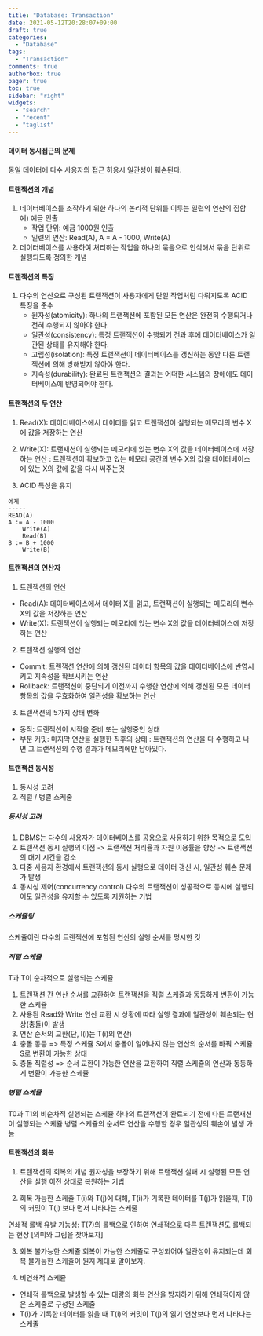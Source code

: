 ```yaml
---
title: "Database: Transaction"
date: 2021-05-12T20:28:07+09:00
draft: true
categories:
  - "Database"
tags:
  - "Transaction"
comments: true
authorbox: true
pager: true
toc: true
sidebar: "right"
widgets:
  - "search"
  - "recent"
  - "taglist"
---
```


#### 데이터 동시접근의 문제
동일 데이터에 다수 사용자의 접근 허용시 일관성이 훼손된다.

#### 트랜잭션의 개념
1. 데이터베이스를 조작하기 위한 하나의 논리적 단위를 이루는 일련의 연산의 집합
예) 예금 인출
   - 작업 단위: 예금 1000원 인출
   - 일련의 연산: Read(A), A = A - 1000, Write(A)
2. 데이터베이스를 사용하여 처리하는 작업을 하나의 묶음으로 인식해서 묶음 단위로 실행되도록 정의한 개념

#### 트랜잭션의 특징
1. 다수의 연산으로 구성된 트랜잭션이 사용자에게 단일 작업처럼 다뤄지도록 ACID 특징을 준수
    - 원자성(atomicity): 하나의 트랜잭션에 포함된 모든 연산은 완전히 수행되거나 전혀 수행되지 않아야 한다.
    - 일관성(consistency): 특정 트랜잭션이 수행되기 전과 후에 데이터베이스가 일관된 상태를 유지해야 한다.
    - 고립성(isolation): 특정 트랜잭션이 데이터베이스를 갱신하는 동안 다른 트랜잭션에 의해 방해받지 않아야 한다.
    - 지속성(durability): 완료된 트랜잭션의 결과는 어떠한 시스템의 장애에도 데이터베이스에 반영되어야 한다.

#### 트랜잭션의 두 연산
1. Read(X): 데이터베이스에서 데이터를 읽고 트랜잭션이 실행되는 메모리의 변수 X에 값을 저장하는 연산
2. Write(X): 트랜재션이 실행되는 메모리에 있는 변수 X의 값을 데이터베이스에 저장하는 연산
    : 트랜잭션이 확보하고 있는 메모리 공간의 변수 X의 값을 데이터베이스에 있는 X의 값에 값을 다시 써주는것
    
3. ACID 특성을 유지
```
예제
-----
READ(A)
A := A - 1000
    Write(A)
    Read(B)
B := B + 1000
    Write(B)  
```

#### 트랜잭션의 연산자
1. 트랜잭션의 연산
- Read(A): 데이터베이스에서 데이터 X를 읽고, 트랜잭션이 실행되는 메모리의 변수 X의 값을 저장하는 연산
- Write(X): 트랜잭션이 실행되는 메모리에 있는 변수 X의 값을 데이터베이스에 저장하는 연산

2. 트랜잭션 실행의 연산
- Commit: 트랜잭션 연산에 의해 갱신된 데이터 항목의 값을 데이터베이스에 반영시키고 지속성을 확보시키는 연산
- Rollback: 트랜잭션이 중단되기 이전까지 수행한 연산에 의해 갱신된 모든 데이터 항목의 값을 무효화하여 일관성을 확보하는 연산

3. 트랜잭션의 5가지 상태 변화
- 동작: 트랜잭션이 시작을 준비 또는 실행중인 상태
- 부분 커밋: 마지막 연산을 실행한 직후의 상태
   : 트랜잭션의 연산을 다 수행하고 나면 그 트랜잭션의 수행 결과가 메모리에만 남아있다.

#### 트랜잭션 동시성
1. 동시성 고려
2. 직렬 / 벙렬 스케줄

##### 동시성 고려
1. DBMS는 다수의 사용자가 데이터베이스를 공용으로 사용하기 위한 목적으로 도입
2. 트랜잭션 동시 실행의 이점
-> 트랜잭션 처리율과 자원 이용률을 향상
-> 트랜잭션의 대기 시간을 감소
3. 다중 사용자 환경에서 트랜잭션의 동시 실행으로 데이터 갱신 시, 일관성 훼손 문제가 발생
4. 동시성 제어(concurrency control)
다수의 트랜잭션이 성공적으로 동시에 실행되어도 일관성을 유지할 수 있도록 지원하는 기법
   
##### 스케쥴링
스케쥴이란 다수의 트랜잭션에 포함된 연산의 실행 순서를 명시한 것
##### 직렬 스케쥴
T과 T이 순차적으로 실행되는 스케쥴
1. 트랜잭션 간 연산 순서를 교환하여 트랜잭션을 직렬 스케쥴과 동등하게 변환이 가능한 스케쥴
2. 사용된 Read와 Write 연산 교환 시 상황에 따라 실행 결과에 일관성이 훼손되는 현상(충돌)이 발생
3. 연산 순서의 교환(단, l(i)는 T(i)의 연산)
4. 충돌 동등 => 특정 스케쥴 S에서 충돌이 일어나지 않는 연산의 순서를 바꿔 스케쥴 S로 변환이 가능한 상태
5. 충돌 직렬성 => 순서 교환이 가능한 연산을 교환하여 직렬 스케쥴의 연산과 동등하게 변환이 가능한 스케쥴

##### 병렬 스케쥴
T0과 T1의 비순차적 실행되는 스케쥴
하나의 트랜잭션이 완료되기 전에 다른 트랜재션이 실행되는 스케쥴
병렬 스케쥴의 순서로 연산을 수행할 경우 일관성의 훼손이 발생 가능

#### 트랜잭션의 회복
1. 트랜잭션의 회복의 개념
원자성을 보장하기 위해 트랜잭션 실패 시 실행된 모든 연산을 실행 이전 상태로 복원하는 기법

2. 회복 가능한 스케쥴
T(i)와 T(j)에 대해, T(i)가 기록한 데이터를 T(j)가 읽을때, T(i)의 커밋이 T(j) 보다
먼저 나타나는 스케줄

연쇄적 롤백 유발 가능성: T(7)의 롤백으로 인하여 연쇄적으로 다른 트랜잭션도 롤백되는 현상
[의미와 그림을 찾아보자]

3. 회복 불가능한 스케쥴
회복이 가능한 스케쥴로 구성되어야 일관성이 유지되는데 회복 불가능한 스케쥴이 뭔지 제대로 알아보자.
   
3. 비연쇄적 스케쥴
- 연쇄적 롤백으로 발생할 수 있는 대량의 회복 연산을 방지하기 위해 연쇄적이지 않은 스케줄로 구성된 스케줄
- T(i)가 기록한 데이터를 읽을 때 T(i)의 커밋이 T(j)의 읽기 연산보다 먼저 나타나는 스케줄


